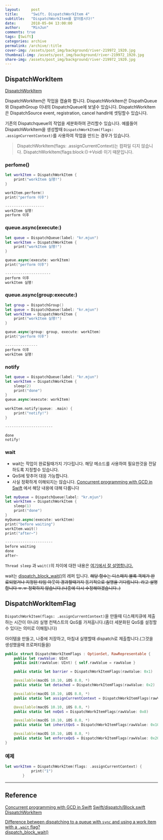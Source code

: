 ```yaml
---
layout:     post
title:      "Swift. DispatchWorkItem 4"
subtitle:   "DispatchWorkItem를 알아봅시다!"
date:       2018-05-04 13:00:00
author:     "MinJun"
comments: true 
tags: [Swift]
categories: archive
permalink: /archive/:title
cover-img: /assets/post_img/background/river-219972_1920.jpg
thumbnail-img: /assets/post_img/background/river-219972_1920.jpg
share-img: /assets/post_img/background/river-219972_1920.jpg
---
```


## DispatchWorkItem

[DispatchWorkItem](https://developer.apple.com/documentation/dispatch/dispatchworkitem)

DispatchWorkItem은 작업을 캡슐화 합니다. DispatchWorkItem은 DispathQueue와 DispathGroup 이내의 DispatchQueue에 보낼수 있습니다. DispatchWorkItem은 DispatchSource event, registration, cancel handlr에 셋팅할수 있습니다. 

기존의 Dispatchqueue의 작업을 세분화하여 관리할수 있습니다. 예를들어 DispatchWorkItem을 생성할때 `DispatchWorkItem(flags: .assignCurrentContext)`를 사용하여 작업을 만드는 경우가 있습니다. 

> DispatchWorkItem(flags: .assignCurrentContext)는 컴파일 디지 않습니다. DispatchWorkItem(flags:block:()->Void) 이기 때문입니다.

### perfome()

```swift
let workItem = DispatchWorkItem {
    print("workItem 실행!")
}

workItem.perform()
print("perform 이후")

------------------
workItem 실행!
perform 이후
```

### queue.async(execute:)

```swift
let queue = DispatchQueue(label: "kr.mjun")
let workItem = DispatchWorkItem {
    print("workItem 실행!")
}

queue.async(execute: workItem)
print("perform 이후")

---------------------
perform 이후
workItem 실행!
```

### queue.async(group:execute:)

```swift
let group = DispatchGroup()
let queue = DispatchQueue(label: "kr.mjun")
let workItem = DispatchWorkItem {
    print("workItem 실행!")
}

queue.async(group: group, execute: workItem)
print("perform 이후")

---------------
perform 이후
workItem 실행!
```

### notify

```swift
let queue = DispatchQueue(label: "kr.mjun")
let workItem = DispatchWorkItem {
    sleep(2)
    print("done")
}
queue.async(execute: workItem)
    
workItem.notify(queue: .main) {
    print("notify!")
}

----------------------

done
notify!
```

### wait

- wait는 작업이 완료될때가지 기다립니다. 해당 메소드를 사용하여 필요한것을 전달하도록 지정할수 있습니다. 
- QoS에 맞추어 대응 가능합니다. 
- 사실 정확하게 이해되지는 않습니다. [Concurrent programming with GCD in Swift](https://developer.apple.com/videos/play/wwdc2016/720/?time=881) 에서 해당 내용에 대해 다룹니다

```swift
let myQueue = DispatchQueue(label: "kr.mjun")
let workItem = DispatchWorkItem {
    sleep(1)
    print("done")
}
myQueue.async(execute: workItem)
print("before waiting")
workItem.wait()
print("after~")

----------------------
before waiting
done
after~
```

`Thread sleep` 과 `wait()`의 차이에 대한 내용은 [여기에서 잘 설명합니다.](https://stackoverflow.com/questions/38105105/difference-between-dispatching-to-a-queue-with-sync-and-using-a-work-item-with)

wait는 [dispatch_block_wait()](https://github.com/apple/swift-corelibs-libdispatch/blob/master/dispatch/block.h#L278)의 레퍼 입니다. <Del>해당 함수는 디스패치 블록 객체가 완료되었거나 지정된 타임 아웃이 경과할때가지 동기적으로 실행을 기다립니다. 라고 설명합니다 ㅠ.ㅠ 정확하지 않습니다.(나중에 다시 수정해야겠습니다..)</Del>

## DispatchWorkItemFlag

`DispatchWorkItem(flags: .assignCurrentContext)`을 만들때 디스패치큐에 제출하는 시간이 아니라 실행 컨텍스트의 QoS를 가져옵니다.(좀더 세분화된 QoS를 설정할수 있다는 의미로 이해됩니다)

아이템을 만들고, 나중에 저장하고, 마침내 실행할때 dispatch로 제출합니다.(그것을 생성했을때 프로퍼티들을)

```swift
public struct DispatchWorkItemFlags : OptionSet, RawRepresentable {
	public let rawValue: UInt
	public init(rawValue: UInt) { self.rawValue = rawValue }

	public static let barrier = DispatchWorkItemFlags(rawValue: 0x1)

	@available(macOS 10.10, iOS 8.0, *)
	public static let detached = DispatchWorkItemFlags(rawValue: 0x2)

	@available(macOS 10.10, iOS 8.0, *)
	public static let assignCurrentContext = DispatchWorkItemFlags(rawValue: 0x4)

	@available(macOS 10.10, iOS 8.0, *)
	public static let noQoS = DispatchWorkItemFlags(rawValue: 0x8)

	@available(macOS 10.10, iOS 8.0, *)
	public static let inheritQoS = DispatchWorkItemFlags(rawValue: 0x10)

	@available(macOS 10.10, iOS 8.0, *)
	public static let enforceQoS = DispatchWorkItemFlags(rawValue: 0x20)
}
```

### 예제

```swift
let workItem = DispatchWorkItem(flags: .assignCurrentContext) {
            print("1")
        }
```

---


## Reference 

[Concurrent programming with GCD in Swift](https://developer.apple.com/videos/play/wwdc2016/720/?time=881)
[Swift/dispatch/Block.swift](https://github.com/apple/swift/blob/master/stdlib/public/SDK/Dispatch/Block.swift)<br>
[DispatchWorkItem](https://developer.apple.com/documentation/dispatch/dispatchworkitemflags)<br>

[Difference between dispatching to a queue with `sync` and using a work item with a `.wait` flag?](https://stackoverflow.com/questions/38105105/difference-between-dispatching-to-a-queue-with-sync-and-using-a-work-item-with)<br>
[dispatch_block_wait()](https://github.com/apple/swift-corelibs-libdispatch/blob/master/dispatch/block.h#L278)
